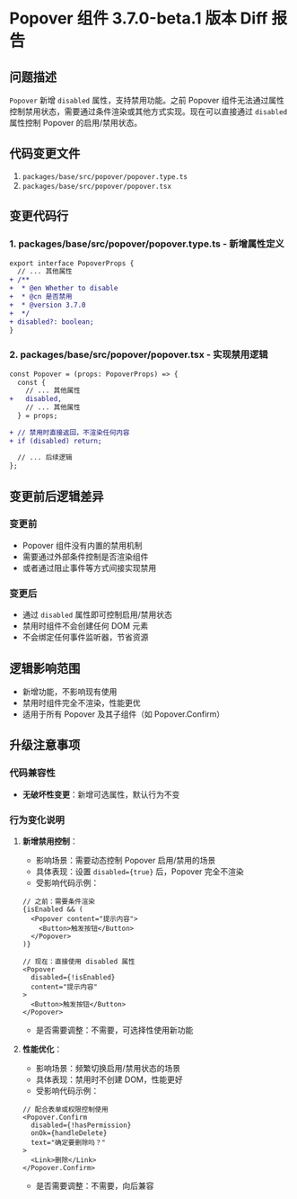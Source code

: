 # Popover 组件 3.7.0-beta.1 版本 Diff 报告

## 问题描述

`Popover` 新增 `disabled` 属性，支持禁用功能。之前 Popover 组件无法通过属性控制禁用状态，需要通过条件渲染或其他方式实现。现在可以直接通过 `disabled` 属性控制 Popover 的启用/禁用状态。

## 代码变更文件

1. `packages/base/src/popover/popover.type.ts`
2. `packages/base/src/popover/popover.tsx`

## 变更代码行

### 1. packages/base/src/popover/popover.type.ts - 新增属性定义
```diff
export interface PopoverProps {
  // ... 其他属性
+ /**
+  * @en Whether to disable
+  * @cn 是否禁用
+  * @version 3.7.0
+  */
+ disabled?: boolean;
}
```

### 2. packages/base/src/popover/popover.tsx - 实现禁用逻辑
```diff
const Popover = (props: PopoverProps) => {
  const {
    // ... 其他属性
+   disabled,
    // ... 其他属性
  } = props;
  
+ // 禁用时直接返回，不渲染任何内容
+ if (disabled) return;
  
  // ... 后续逻辑
};
```

## 变更前后逻辑差异

### 变更前
- Popover 组件没有内置的禁用机制
- 需要通过外部条件控制是否渲染组件
- 或者通过阻止事件等方式间接实现禁用

### 变更后
- 通过 `disabled` 属性即可控制启用/禁用状态
- 禁用时组件不会创建任何 DOM 元素
- 不会绑定任何事件监听器，节省资源

## 逻辑影响范围
- 新增功能，不影响现有使用
- 禁用时组件完全不渲染，性能更优
- 适用于所有 Popover 及其子组件（如 Popover.Confirm）

## 升级注意事项

### 代码兼容性
- **无破坏性变更**：新增可选属性，默认行为不变

### 行为变化说明

1. **新增禁用控制**：
   - 影响场景：需要动态控制 Popover 启用/禁用的场景
   - 具体表现：设置 `disabled={true}` 后，Popover 完全不渲染
   - 受影响代码示例：
   ```tsx
   // 之前：需要条件渲染
   {isEnabled && (
     <Popover content="提示内容">
       <Button>触发按钮</Button>
     </Popover>
   )}
   
   // 现在：直接使用 disabled 属性
   <Popover 
     disabled={!isEnabled}
     content="提示内容"
   >
     <Button>触发按钮</Button>
   </Popover>
   ```
   - 是否需要调整：不需要，可选择性使用新功能

2. **性能优化**：
   - 影响场景：频繁切换启用/禁用状态的场景
   - 具体表现：禁用时不创建 DOM，性能更好
   - 受影响代码示例：
   ```tsx
   // 配合表单或权限控制使用
   <Popover.Confirm
     disabled={!hasPermission}
     onOk={handleDelete}
     text="确定要删除吗？"
   >
     <Link>删除</Link>
   </Popover.Confirm>
   ```
   - 是否需要调整：不需要，向后兼容